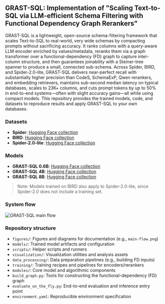 ## GRAST-SQL: Implementation of "Scaling Text-to-SQL via LLM-efficient Schema Filtering with Functional Dependency Graph Rerankers"

GRAST-SQL is a lightweight, open-source schema-filtering framework that scales Text-to-SQL to real-world, very wide schemas by compacting prompts without sacrificing accuracy. It ranks columns with a query-aware LLM encoder enriched by values/metadata, reranks them via a graph transformer over a functional-dependency (FD) graph to capture inter-column structure, and then guarantees joinability with a Steiner-tree spanner to produce a small, connected sub-schema. Across Spider, BIRD, and Spider-2.0-lite, GRAST-SQL delivers near-perfect recall with substantially higher precision than CodeS, SchemaExP, Qwen rerankers, and embedding retrievers, maintains sub-second median latency on typical databases, scales to 23K+ columns, and cuts prompt tokens by up to 50% in end-to-end systems—often with slight accuracy gains—all while using compact models. This repository provides the trained models, code, and datasets to reproduce results and apply GRAST-SQL to your own databases.

### Datasets
- **Spider**: [Hugging Face collection](https://huggingface.co/collections/griffith-bigdata/grast-sql-68d3a19c2947e2d59f63cf4c)
- **BIRD**: [Hugging Face collection](https://huggingface.co/collections/griffith-bigdata/grast-sql-68d3a19c2947e2d59f63cf4c)
- **Spider-2.0-lite**: [Hugging Face collection](https://huggingface.co/collections/griffith-bigdata/grast-sql-68d3a19c2947e2d59f63cf4c)

### Models
- **GRAST-SQL 0.6B**: [Hugging Face collection](https://huggingface.co/collections/griffith-bigdata/grast-sql-68d3a19c2947e2d59f63cf4c)
- **GRAST-SQL 4B**: [Hugging Face collection](https://huggingface.co/collections/griffith-bigdata/grast-sql-68d3a19c2947e2d59f63cf4c)
- **GRAST-SQL 8B**: [Hugging Face collection](https://huggingface.co/collections/griffith-bigdata/grast-sql-68d3a19c2947e2d59f63cf4c)

> Note: Models trained on BIRD also apply to Spider-2.0-lite, since Spider-2.0 does not include a training set.

### System flow
![GRAST-SQL main flow](figures/main-flow.png)

### Repository structure
- `figures/`: Figures and diagrams for documentation (e.g., `main-flow.png`)
- `models/`: Trained model artifacts and configuration
- `scripts/`: Helper scripts and runners
- `visualization/`: Visualization utilities and analysis assets
- `data_processing/`: Data preparation pipelines (e.g., building FD inputs)
- `training/`: Training recipes and pipelines for encoders/rerankers
- `modules/`: Core model and algorithmic components
- `build_graph.py`: Tools for constructing the functional-dependency (FD) graph
- `evaluate_on_the_fly.py`: End-to-end evaluation and inference entry point
- `environment.yaml`: Reproducible environment specification
